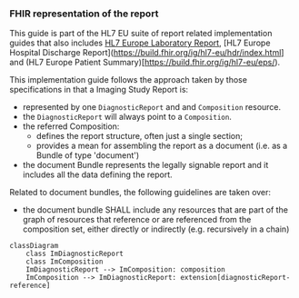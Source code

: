 ### FHIR representation of the report

This guide is part of the HL7 EU suite of report related implementation guides that also includes [HL7 Europe Laboratory Report](https://build.fhir.org/ig/hl7-eu/laboratory/branches/master/StructureDefinition-Payer.html), [HL7 Europe Hospital Discharge Report](https://build.fhir.org/ig/hl7-eu/hdr/index.html] and (HL7 Europe Patient Summary)[https://build.fhir.org/ig/hl7-eu/eps/).

This implementation guide follows the approach taken by those specifications in that a Imaging Study Report is:

* represented by one `DiagnosticReport` and and `Composition` resource.
* the `DiagnosticReport` will always point to a  `Composition`.
* the referred Composition:
  * defines the report structure, often just a single section;
  * provides a mean for assembling the report as a document (i.e. as a Bundle of type 'document')
* the document Bundle represents the legally signable report and it includes all the data defining the report.

Related to document bundles, the following guidelines are taken over:
* the document bundle SHALL include any resources that are part of the graph of resources that reference or are referenced from the composition set, either directly or indirectly (e.g. recursively in a chain)

``` mermaid
classDiagram
    class ImDiagnosticReport
    class ImComposition
    ImDiagnosticReport --> ImComposition: composition
    ImComposition --> ImDiagnosticReport: extension[diagnosticReport-reference]
```
